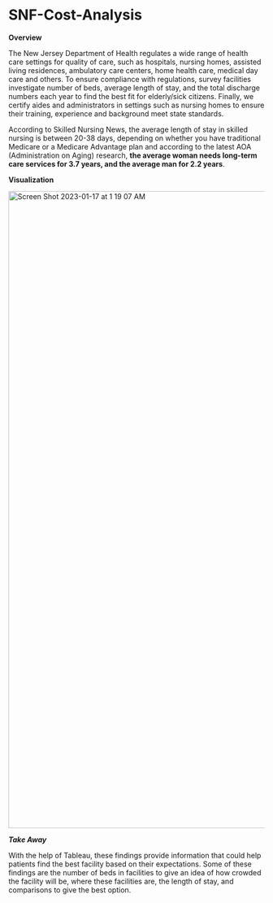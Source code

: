 # SNF-Cost-Analysis

**Overview**

The New Jersey Department of Health regulates a wide range of health care settings for quality of care, such as hospitals, nursing homes, assisted living residences, ambulatory care centers, home health care, medical day care and others.
To ensure compliance with regulations, survey facilities investigate number of beds, average length of stay, and the total discharge numbers each year to find the best fit for elderly/sick citizens.
Finally, we certify aides and administrators in settings such as nursing homes to ensure their training, experience and background meet state standards.

According to Skilled Nursing News, the average length of stay in skilled nursing is between 20-38 days, depending on whether you have traditional Medicare or a Medicare Advantage plan and according to the latest AOA (Administration on Aging) research, **the average woman needs long-term care services for 3.7 years, and the average man for 2.2 years**.

**Visualization**

<img width="1254" alt="Screen Shot 2023-01-17 at 1 19 07 AM" src="https://user-images.githubusercontent.com/121649263/212824264-356eb5e3-1f56-445b-aab2-d9251d245598.png">

***Take Away***

With the help of Tableau, these findings provide information that could help patients find the best facility based on their expectations. Some of these findings are the number of beds in facilities to give an idea of how crowded the facility will be, where these facilities are, the length of stay, and comparisons to give the best option. 
